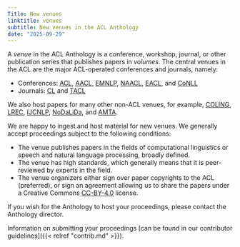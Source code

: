 ```yaml
---
Title: New venues
linktitle: venues
subtitle: New venues in the ACL Anthology
date: "2025-09-29"
---
```


A _venue_ in the ACL Anthology is a conference, workshop, journal, or other publication series that publishes papers in _volumes_. The central venues in the ACL are the major ACL-operated conferences and journals, namely:

* Conferences: [ACL](https://aclanthology.org/venues/acl/), [AACL](https://aclanthology.org/venues/aacl/), [EMNLP](https://aclanthology.org/venues/emnlp/), [NAACL](https://aclanthology.org/venues/naacl/), [EACL](https://aclanthology.org/venues/eacl/), and [CoNLL](https://aclanthology.org/venues/conll/)
* Journals: [CL](https://aclanthology.org/venues/cl/) and [TACL](https://aclanthology.org/venues/tacl/)

We also host papers for many other non-ACL venues, for example, [COLING](https://aclanthology.org/venues/coling/), [LREC](https://aclanthology.org/venues/lrec/), [IJCNLP](https://aclanthology.org/venues/ijcnlp/), [NoDaLiDa](https://aclanthology.org/venues/nodalida/), and [AMTA](https://aclanthology.org/venues/amta/).

We are happy to ingest and host material for new venues. We generally accept proceedings subject to the following conditions:

* The venue publishes papers in the fields of computational linguistics or speech and natural language processing, broadly defined.
* The venue has high standards, which generally means that it is peer-reviewed by experts in the field.
* The venue organizers either sign over paper copyrights to the ACL (preferred), or sign an agreement allowing us to share the papers under a Creative Commons [CC-BY-4.0](https://creativecommons.org/licenses/by/4.0/) license.

If you wish for the Anthology to host your proceedings, please contact the Anthology director.

Information on submitting your proceedings [can be found in our contributor guidelines]({{< relref "contrib.md" >}}).
